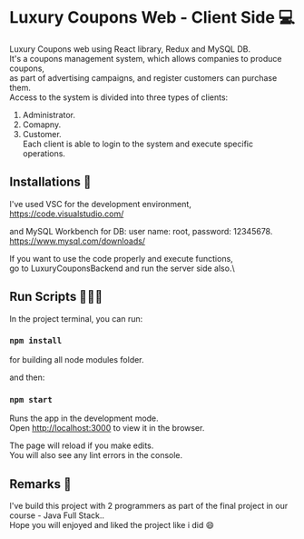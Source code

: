 # Luxury Coupons Web - Client Side 💻

Luxury Coupons web using React library, Redux and MySQL DB.\
It's a coupons management system, which allows companies to produce coupons,\
as part of advertising campaigns, and register customers can purchase them.\
Access to the system is divided into three types of clients:
1. Administrator.
2. Comapny.
3. Customer.\
Each client is able to login to the system and execute specific operations.

## Installations 🔧

I've used VSC for the development environment,\
https://code.visualstudio.com/

and MySQL Workbench for DB: user name: root, password: 12345678.\
https://www.mysql.com/downloads/

If you want to use the code properly and execute functions,\
go to LuxuryCouponsBackend and run the server side also.\

## Run Scripts 👩🏻‍💻

In the project terminal, you can run:
### `npm install`
for building all node modules folder.

and then:
### `npm start`

Runs the app in the development mode.\
Open [http://localhost:3000](http://localhost:3000) to view it in the browser.

The page will reload if you make edits.\
You will also see any lint errors in the console.

## Remarks 📝
I've build this project with 2 programmers as part of the final project in our course - Java Full Stack..\
Hope you will enjoyed and liked the project like i did 😄
